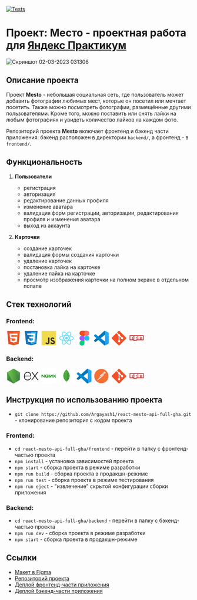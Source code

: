 [![Tests](https://github.com/yandex-praktikum/react-mesto-api-full-gha/actions/workflows/tests.yml/badge.svg)](https://github.com/yandex-praktikum/react-mesto-api-full-gha/actions/workflows/tests.yml)

# Проект: Место - проектная работа для [Яндекс Практикум](https://practicum.yandex.ru/)

![Скриншот 02-03-2023 031306](https://user-images.githubusercontent.com/113699485/222625978-8c89e6fa-e058-4f61-9aa1-32b9e46047b4.jpg)

## Описание проекта

Проект **Mesto** - небольшая социальная сеть, где пользователь может добавить фотографии любимых мест, которые он посетил или мечтает посетить. Также можно посмотреть фотографии, размещённые другими пользователями. Кроме того, можно поставить или снять лайки на любым фотографиях и увидеть количество лайков на каждом фото.

Репозиторий проекта **Mesto** включает фронтенд и бэкенд части приложения: бэкенд расположен в директории `backend/`, а фронтенд - в `frontend/`.

## Функциональность

1. **Пользователи**

   - регистрация
   - авторизация
   - редактирование данных профиля
   - изменение аватара
   - валидация форм регистрации, авторизации, редактирования профиля и изменения аватара
   - выход из аккаунта

2. **Карточки**

   - создание карточек
   - валидация формы создания карточки
   - удаление карточек
   - постановка лайка на карточке
   - удаление лайка на карточке
   - просмотр изображения карточки на полном экране в отдельном попапе

## Стек технологий

### Frontend:

<div>
  <img src="https://github.com/devicons/devicon/blob/master/icons/html5/html5-original.svg" title="html5" alt="html5" width="40" height="40"/>&nbsp
  <img src="https://github.com/devicons/devicon/blob/master/icons/css3/css3-original.svg" title="css" alt="css" width="40" height="40"/>&nbsp
  <img src="https://github.com/devicons/devicon/blob/master/icons/javascript/javascript-original.svg" title="javascript" alt="javascript" width="40" height="40"/>&nbsp
  <img src="https://github.com/devicons/devicon/blob/master/icons/react/react-original.svg" title="reactjs" alt="reactjs" width="40" height="40"/>&nbsp
  <img src="https://github.com/devicons/devicon/blob/master/icons/figma/figma-original.svg" title="figma" alt="figma" width="40" height="40"/>&nbsp
  <img src="https://github.com/devicons/devicon/blob/master/icons/vscode/vscode-original.svg" title="vs-code" alt="vs-code" width="40" height="40"/>&nbsp
  <img src="https://github.com/devicons/devicon/blob/master/icons/git/git-original.svg" title="git" alt="git" width="40" height="40"/>&nbsp
  <img src="https://github.com/devicons/devicon/blob/master/icons/npm/npm-original-wordmark.svg" title="npm" alt="npm" width="40" height="40"/>&nbsp
</div>

### Backend:

<div>
  <img src="https://github.com/devicons/devicon/blob/master/icons/nodejs/nodejs-original.svg" title="nodejs" alt="nodejs" width="40" height="40"/>&nbsp
  <img src="https://github.com/devicons/devicon/blob/master/icons/express/express-original.svg" title="express" alt="express" width="40" height="40"/>&nbsp
  <img src="https://github.com/devicons/devicon/blob/master/icons/nginx/nginx-original.svg" title="nginx" alt="nginx" width="40" height="40"/>&nbsp
  <img src="https://github.com/devicons/devicon/blob/master/icons/mongodb/mongodb-original.svg" title="mongodb" alt="mongodb" width="40" height="40"/>&nbsp
  <img src="https://github.com/devicons/devicon/blob/master/icons/vscode/vscode-original.svg" title="vs-code" alt="vs-code" width="40" height="40"/>&nbsp
  <img src="https://github.com/devicons/devicon/blob/master/icons/postman/postman-original.svg" title="postman" alt="postman" width="40" height="40"/>&nbsp
  <img src="https://github.com/devicons/devicon/blob/master/icons/git/git-original.svg" title="git" alt="git" width="40" height="40"/>&nbsp
  <img src="https://github.com/devicons/devicon/blob/master/icons/npm/npm-original-wordmark.svg" title="npm" alt="npm" width="40" height="40"/>&nbsp

</div>

## Инструкция по использованию проекта

- `git clone https://github.com/Argayash1/react-mesto-api-full-gha.git` - клонирование репозитория с кодом проекта

### Frontend:

- `cd react-mesto-api-full-gha/frontend` - перейти в папку с фронтенд-частью проекта
- `npm install` - установка зависимостей проекта
- `npm start` - сборка проекта в режиме разработки
- `npm run build` - сборка проекта в продакшн-режиме
- `npm run test` - сборка проекта в режиме тестирования
- `npm run eject` - "извлечение" скрытой конфигурации сборки приложения

### Backend:

- `cd react-mesto-api-full-gha/backend` - перейти в папку с бэкенд-частью проекта
- `npm run dev` - сборка проекта в режиме разработки
- `npm start` - сборка проекта в продакшн-режиме

## Ссылки

- [Макет в Figma](https://www.figma.com/file/2cn9N9jSkmxD84oJik7xL7/JavaScript.-Sprint-4?node-id=0%3A1)
- [Репозиторий проекта](https://github.com/Argayash1/react-mesto-api-full-gha)
- [Деплой фронтенд-части приложения](https://mesto2023.students.nomoredomains.monster)
- [Деплой бэкенд-части приложения](https://apii.mesto2023.students.nomoredomains.monster)
